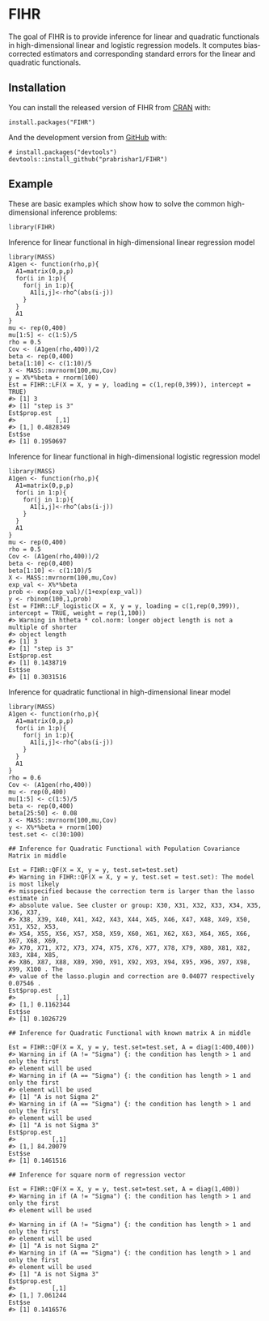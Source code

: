 
<!-- README.md is generated from README.Rmd. Please edit that file -->

FIHR
====

<!-- badges: start -->
<!-- badges: end -->

The goal of FIHR is to provide inference for linear and quadratic
functionals in high-dimensional linear and logistic regression models.
It computes bias-corrected estimators and corresponding standard errors
for the linear and quadratic functionals.

Installation
------------

You can install the released version of FIHR from
[CRAN](https://CRAN.R-project.org) with:

    install.packages("FIHR")

And the development version from [GitHub](https://github.com/) with:

    # install.packages("devtools")
    devtools::install_github("prabrishar1/FIHR")

Example
-------

These are basic examples which show how to solve the common
high-dimensional inference problems:

    library(FIHR)

Inference for linear functional in high-dimensional linear regression
model


    library(MASS)
    A1gen <- function(rho,p){
      A1=matrix(0,p,p)
      for(i in 1:p){
        for(j in 1:p){
          A1[i,j]<-rho^(abs(i-j))
        } 
      }
      A1
    }
    mu <- rep(0,400)
    mu[1:5] <- c(1:5)/5
    rho = 0.5
    Cov <- (A1gen(rho,400))/2
    beta <- rep(0,400)
    beta[1:10] <- c(1:10)/5
    X <- MASS::mvrnorm(100,mu,Cov)
    y = X%*%beta + rnorm(100)
    Est = FIHR::LF(X = X, y = y, loading = c(1,rep(0,399)), intercept = TRUE)
    #> [1] 3
    #> [1] "step is 3"
    Est$prop.est
    #>           [,1]
    #> [1,] 0.4828349
    Est$se
    #> [1] 0.1950697

Inference for linear functional in high-dimensional logistic regression
model

    library(MASS)
    A1gen <- function(rho,p){
      A1=matrix(0,p,p)
      for(i in 1:p){
        for(j in 1:p){
          A1[i,j]<-rho^(abs(i-j))
        } 
      }
      A1
    }
    mu <- rep(0,400)
    rho = 0.5
    Cov <- (A1gen(rho,400))/2
    beta <- rep(0,400)
    beta[1:10] <- c(1:10)/5
    X <- MASS::mvrnorm(100,mu,Cov)
    exp_val <- X%*%beta
    prob <- exp(exp_val)/(1+exp(exp_val))
    y <- rbinom(100,1,prob)
    Est = FIHR::LF_logistic(X = X, y = y, loading = c(1,rep(0,399)), intercept = TRUE, weight = rep(1,100))
    #> Warning in htheta * col.norm: longer object length is not a multiple of shorter
    #> object length
    #> [1] 3
    #> [1] "step is 3"
    Est$prop.est
    #> [1] 0.1438719
    Est$se
    #> [1] 0.3031516

Inference for quadratic functional in high-dimensional linear model


    library(MASS)
    A1gen <- function(rho,p){
      A1=matrix(0,p,p)
      for(i in 1:p){
        for(j in 1:p){
          A1[i,j]<-rho^(abs(i-j))
        } 
      }
      A1
    }
    rho = 0.6
    Cov <- (A1gen(rho,400))
    mu <- rep(0,400)
    mu[1:5] <- c(1:5)/5
    beta <- rep(0,400)
    beta[25:50] <- 0.08
    X <- MASS::mvrnorm(100,mu,Cov)
    y <- X%*%beta + rnorm(100)
    test.set <- c(30:100)

    ## Inference for Quadratic Functional with Population Covariance Matrix in middle

    Est = FIHR::QF(X = X, y = y, test.set=test.set)
    #> Warning in FIHR::QF(X = X, y = y, test.set = test.set): The model is most likely
    #> misspecified because the correction term is larger than the lasso estimate in
    #> absolute value. See cluster or group: X30, X31, X32, X33, X34, X35, X36, X37,
    #> X38, X39, X40, X41, X42, X43, X44, X45, X46, X47, X48, X49, X50, X51, X52, X53,
    #> X54, X55, X56, X57, X58, X59, X60, X61, X62, X63, X64, X65, X66, X67, X68, X69,
    #> X70, X71, X72, X73, X74, X75, X76, X77, X78, X79, X80, X81, X82, X83, X84, X85,
    #> X86, X87, X88, X89, X90, X91, X92, X93, X94, X95, X96, X97, X98, X99, X100 . The
    #> value of the lasso.plugin and correction are 0.04077 respectively 0.07546 .
    Est$prop.est
    #>           [,1]
    #> [1,] 0.1162344
    Est$se
    #> [1] 0.1026729

    ## Inference for Quadratic Functional with known matrix A in middle

    Est = FIHR::QF(X = X, y = y, test.set=test.set, A = diag(1:400,400))
    #> Warning in if (A != "Sigma") {: the condition has length > 1 and only the first
    #> element will be used
    #> Warning in if (A == "Sigma") {: the condition has length > 1 and only the first
    #> element will be used
    #> [1] "A is not Sigma 2"
    #> Warning in if (A == "Sigma") {: the condition has length > 1 and only the first
    #> element will be used
    #> [1] "A is not Sigma 3"
    Est$prop.est
    #>          [,1]
    #> [1,] 84.20079
    Est$se
    #> [1] 0.1461516

    ## Inference for square norm of regression vector

    Est = FIHR::QF(X = X, y = y, test.set=test.set, A = diag(1,400))
    #> Warning in if (A != "Sigma") {: the condition has length > 1 and only the first
    #> element will be used

    #> Warning in if (A != "Sigma") {: the condition has length > 1 and only the first
    #> element will be used
    #> [1] "A is not Sigma 2"
    #> Warning in if (A == "Sigma") {: the condition has length > 1 and only the first
    #> element will be used
    #> [1] "A is not Sigma 3"
    Est$prop.est
    #>          [,1]
    #> [1,] 7.061244
    Est$se
    #> [1] 0.1416576
